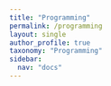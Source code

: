 ```yaml
---
title: "Programming"
permalink: /programming
layout: single
author_profile: true
taxonomy: "Programming"
sidebar:
  nav: "docs"
---
```

